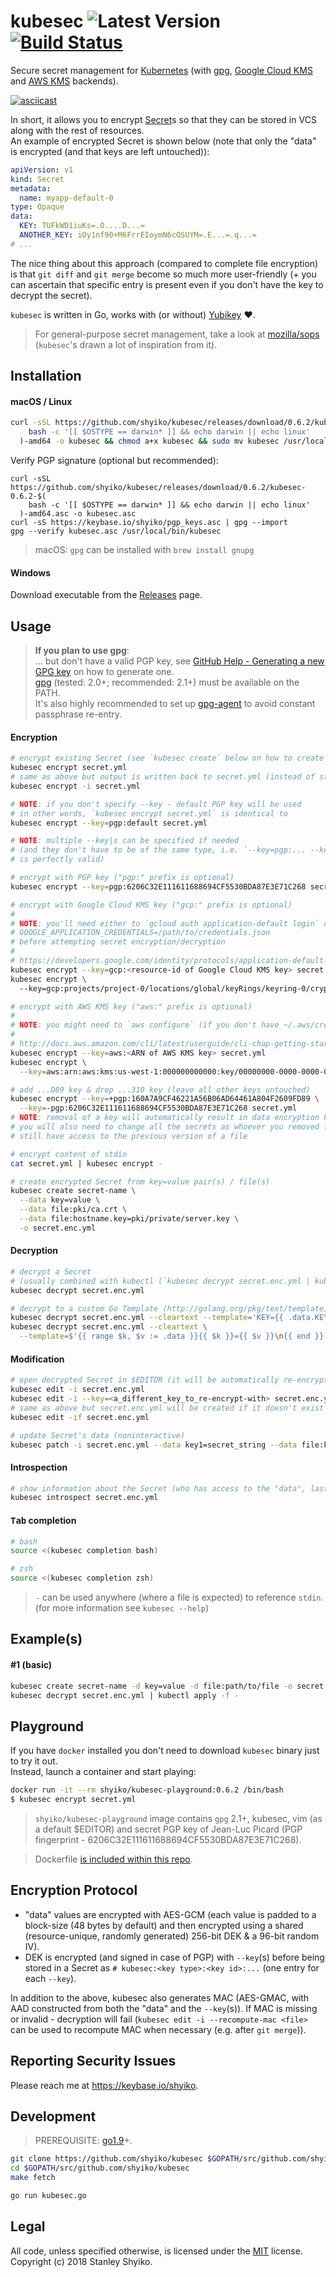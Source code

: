 # kubesec ![Latest Version](https://img.shields.io/badge/latest-0.6.2-blue.svg) [![Build Status](https://travis-ci.org/shyiko/kubesec.svg?branch=master)](https://travis-ci.org/shyiko/kubesec)

Secure secret management for [Kubernetes](https://kubernetes.io/) (with [gpg](https://gnupg.org/), 
[Google Cloud KMS](https://cloud.google.com/kms/) and [AWS KMS](https://aws.amazon.com/kms/) backends).

[![asciicast](https://asciinema.org/a/YCUk0q7e3qUi6kjqJq9NQdt6c.png)](https://asciinema.org/a/YCUk0q7e3qUi6kjqJq9NQdt6c)  
  
In short, it allows you to encrypt [Secret](https://kubernetes.io/docs/concepts/configuration/secret/)s so that they can be stored in VCS along 
with the rest of resources.  
An example of encrypted Secret is shown below (note that only the "data" is encrypted (and that keys are left untouched)): 

```yml
apiVersion: v1
kind: Secret
metadata:
  name: myapp-default-0
type: Opaque
data:
  KEY: TUFkWD1iuKs=.O....D...=
  ANOTHER_KEY: iOy1nf90+M6FrrEIoymN6cOSUYM=.E...=.q...=
# ...  
```

The nice thing about this approach (compared to complete file encryption) is that `git diff` and `git merge` become
so much more user-friendly (+ you can ascertain that specific entry is present even if you don't have the key to decrypt the secret).

`kubesec` is written in Go, works with (or without) [Yubikey](https://www.yubico.com/) ❤. 

> For general-purpose secret management, take a look at [mozilla/sops](https://github.com/mozilla/sops)   
(`kubesec`'s drawn a lot of inspiration from it). 

## Installation

#### macOS / Linux

```sh
curl -sSL https://github.com/shyiko/kubesec/releases/download/0.6.2/kubesec-0.6.2-$(
    bash -c '[[ $OSTYPE == darwin* ]] && echo darwin || echo linux'
  )-amd64 -o kubesec && chmod a+x kubesec && sudo mv kubesec /usr/local/bin/  
``` 

Verify PGP signature (optional but recommended):

```    
curl -sSL https://github.com/shyiko/kubesec/releases/download/0.6.2/kubesec-0.6.2-$(
    bash -c '[[ $OSTYPE == darwin* ]] && echo darwin || echo linux'
  )-amd64.asc -o kubesec.asc
curl -sS https://keybase.io/shyiko/pgp_keys.asc | gpg --import
gpg --verify kubesec.asc /usr/local/bin/kubesec
```  

> macOS: `gpg` can be installed with `brew install gnupg`

#### Windows

Download executable from the [Releases](https://github.com/shyiko/kubesec/releases) page.

## Usage

> **If you plan to use gpg**:  
... but don't have a valid PGP key, see [GitHub Help - Generating a new GPG key](https://help.github.com/articles/generating-a-new-gpg-key/#platform-linux) on 
how to generate one.  
[gpg](https://gnupg.org/) (tested: 2.0+; recommended: 2.1+) must be available on the PATH.   
It's also highly recommended to set up [gpg-agent](https://wiki.archlinux.org/index.php/GnuPG#gpg-agent) to avoid 
constant passphrase re-entry.    

#### Encryption

```sh
# encrypt existing Secret (see `kubesec create` below on how to create encrypted secret from scratch)
kubesec encrypt secret.yml
# same as above but output is written back to secret.yml (instead of stdout)
kubesec encrypt -i secret.yml

# NOTE: if you don't specify --key - default PGP key will be used
# in other words, `kubesec encrypt secret.yml` is identical to 
kubesec encrypt --key=pgp:default secret.yml

# NOTE: multiple --key|s can be specified if needed 
# (and they don't have to be of the same type, i.e. `--key=pgp:... --key=arn:...` 
# is perfectly valid)

# encrypt with PGP key ("pgp:" prefix is optional)
kubesec encrypt --key=pgp:6206C32E111611688694CF5530BDA87E3E71C268 secret.yml

# encrypt with Google Cloud KMS key ("gcp:" prefix is optional)
#
# NOTE: you'll need either to `gcloud auth application-default login` or set
# GOOGLE_APPLICATION_CREDENTIALS=/path/to/credentials.json 
# before attempting secret encryption/decryption
#
# https://developers.google.com/identity/protocols/application-default-credentials#howtheywork
kubesec encrypt --key=gcp:<resource-id of Google Cloud KMS key> secret.yml
kubesec encrypt \ 
  --key=gcp:projects/project-0/locations/global/keyRings/keyring-0/cryptoKeys/key-0 secret.yml

# encrypt with AWS KMS key ("aws:" prefix is optional)
#
# NOTE: you might need to `aws configure` (if you don't have ~/.aws/credentials already)
#
# http://docs.aws.amazon.com/cli/latest/userguide/cli-chap-getting-started.html
kubesec encrypt --key=aws:<ARN of AWS KMS key> secret.yml
kubesec encrypt \
  --key=aws:arn:aws:kms:us-west-1:000000000000:key/00000000-0000-0000-0000-000000000000 secret.yml

# add ...D89 key & drop ...310 key (leave all other keys untouched)
kubesec encrypt --key=+pgp:160A7A9CF46221A56B06AD64461A804F2609FD89 \
  --key=-pgp:6206C32E111611688694CF5530BDA87E3E71C268 secret.yml
# NOTE: removal of a key will automatically result in data encryption key rotation
# you will also need to change all the secrets as whoever you removed from the chain of trust might 
# still have access to the previous version of a file   

# encrypt content of stdin
cat secret.yml | kubesec encrypt -

# create encrypted Secret from key=value pair(s) / file(s)
kubesec create secret-name \
  --data key=value \
  --data file:pki/ca.crt \
  --data file:hostname.key=pki/private/server.key \
  -o secret.enc.yml
```

#### Decryption

```sh
# decrypt a Secret 
# (usually combined with kubectl (`kubesec decrypt secret.enc.yml | kubectl apply -f -`))
kubesec decrypt secret.enc.yml 

# decrypt to a custom Go Template (http://golang.org/pkg/text/template) string
kubesec decrypt secret.enc.yml --cleartext --template='KEY={{ .data.KEY }}'
kubesec decrypt secret.enc.yml --cleartext \
  --template=$'{{ range $k, $v := .data }}{{ $k }}={{ $v }}\n{{ end }}' > .env
```

#### Modification

```sh
# open decrypted Secret in $EDITOR (it will be automatically re-encrypted upon save)
kubesec edit -i secret.enc.yml
kubesec edit -i --key=<a_different_key_to_re-encrypt-with> secret.enc.yml
# same as above but secret.enc.yml will be created if it doesn't exist 
kubesec edit -if secret.enc.yml

# update Secret's data (noninteractive)
kubesec patch -i secret.enc.yml --data key1=secret_string --data file:key2=path/to/file 
```

#### Introspection

```sh
# show information about the Secret (who has access to the "data", last modification date, etc)
kubesec introspect secret.enc.yml
```

#### <kbd>Tab</kbd> completion

```sh
# bash
source <(kubesec completion bash)

# zsh
source <(kubesec completion zsh)
```

> `-` can be used anywhere (where a file is expected) to reference `stdin`.  
> (for more information see `kubesec --help`)

## Example(s)

#### #1 (basic)

```sh
kubesec create secret-name -d key=value -d file:path/to/file -o secret.enc.yml  
kubesec decrypt secret.enc.yml | kubectl apply -f -
```

## Playground

If you have `docker` installed you don't need to download `kubesec` binary just to try it out.  
Instead, launch a container and start playing: 

```sh
docker run -it --rm shyiko/kubesec-playground:0.6.2 /bin/bash
$ kubesec encrypt secret.yml
```

> `shyiko/kubesec-playground` image contains `gpg` 2.1+, kubesec, vim (as a default $EDITOR) and 
  secret PGP key of Jean-Luc Picard (PGP fingerprint - 6206C32E111611688694CF5530BDA87E3E71C268). 

> Dockerfile [is included within this repo](kubesec-playground.dockerfile).

## Encryption Protocol

- "data" values are encrypted with AES-GCM 
(each value is padded to a block-size (48 bytes by default) and then encrypted using a shared (resource-unique, randomly generated) 256-bit DEK & a 96-bit random IV).
- DEK is encrypted (and signed in case of PGP) with `--key`(s) before being stored in a Secret as `# kubesec:<key type>:<key id>:...` (one entry for each `--key`).

In addition to the above, kubesec also generates MAC (AES-GMAC, with AAD constructed from both the "data" and the `--key`(s)). If MAC is missing or invalid - 
decryption will fail (`kubesec edit -i --recompute-mac <file>` can be used to recompute MAC when necessary (e.g. after `git merge`)).  

## Reporting Security Issues

Please reach me at https://keybase.io/shyiko. 

## Development

> PREREQUISITE: [go1.9](https://golang.org/dl/)+.

```sh
git clone https://github.com/shyiko/kubesec $GOPATH/src/github.com/shyiko/kubesec 
cd $GOPATH/src/github.com/shyiko/kubesec
make fetch

go run kubesec.go
```

## Legal

All code, unless specified otherwise, is licensed under the [MIT](https://opensource.org/licenses/MIT) license.  
Copyright (c) 2018 Stanley Shyiko.
